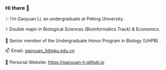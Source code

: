 ### Hi there 👋

✨ I‘m Gaoyuan Li, an undergraduate at Peking University.

⚡ Double major in Biological Sciences (Bioinformatics Track) & Economics.

👯 Senior member of the Undergraduate Honor Program in Biology (UHPB) .

📫 Email: gaoyuan_li@pku.edu.cn

🌱 Personal Website: https://gaoyuan-li.github.io

<!--
**Gaoyuan-Li/gaoyuan-li** is a ✨ _special_ ✨ repository because its `README.md` (this file) appears on your GitHub profile.

Here are some ideas to get you started:

- 🔭 I’m currently working on ...
- 🌱 I’m currently learning ...
- 👯 I’m looking to collaborate on ...
- 🤔 I’m looking for help with ...
- 💬 Ask me about ...
- 📫 How to reach me: ...
- 😄 Pronouns: ...
- ⚡ Fun fact: ...
-->

